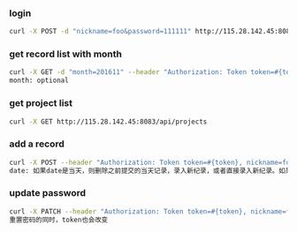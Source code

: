 ### login
```bash
curl -X POST -d "nickname=foo&password=111111" http://115.28.142.45:8083/api/login
```
### get record list with month
```bash
curl -X GET -d "month=201611" --header "Authorization: Token token=#{token}, nickname=foo" http://115.28.142.45:8083/api/records/list_with_month
month: optional
```
### get project list
```bash
curl -X GET http://115.28.142.45:8083/api/projects
```
### add a record
```bash
curl -X POST --header "Authorization: Token token=#{token}, nickname=foo" -d "project_ids[]=1&project_ids[]=2&date=2016-11-01" http://115.28.142.45:8083/api/records
date: 如果date是当天，则删除之前提交的当天记录，录入新纪录，或者直接录入新纪录。如果是未来，则返回错误信息。如果是过去，如果当天已经有纪录，则无法添加新纪录，如果当天没有纪录，则可以添加新纪录。
```
### update password
```bash
curl -X PATCH --header "Authorization: Token token=#{token}, nickname=foo" -d "password=222222" http://115.28.142.45:8083/api/users/update_password
重置密码的同时，token也会改变
```